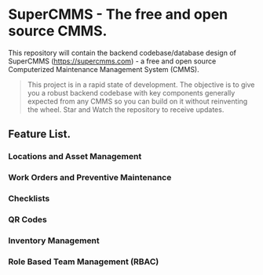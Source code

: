 # SuperCMMS - The free and open source CMMS.

This repository will contain the backend codebase/database design of SuperCMMS (https://supercmms.com) - a free and open source Computerized Maintenance Management System (CMMS). 
>This project is in a rapid state of development. The objective is to give you a robust backend codebase with key components generally expected from any CMMS so you can build on it without reinventing the wheel. Star and Watch the repository to receive updates.  

## Feature List.

### Locations and Asset Management
### Work Orders and Preventive Maintenance
### Checklists
### QR Codes
### Inventory Management
### Role Based Team Management (RBAC)

